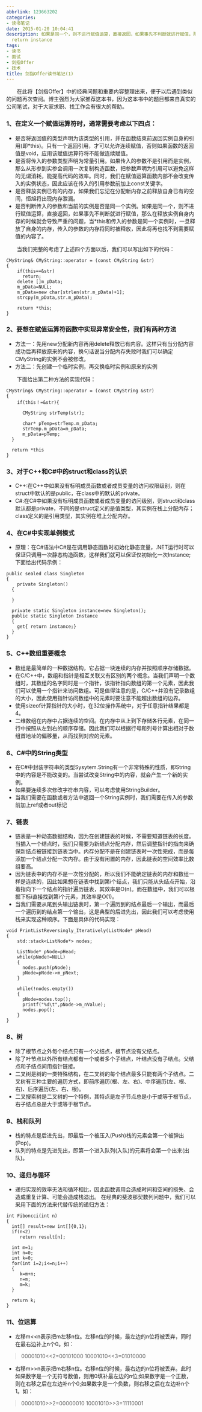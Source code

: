 ```yaml
---
abbrlink: 123663202
categories:
- 读书笔记
date: 2015-01-20 10:04:41
description: 如果是同一个，则不进行赋值运算，直接返回，如果事先不判断就进行赋值，那么在释放实例自身内存的时候就会导致严重的问题，当*this和传入的参数是同一个实例时，一旦释放了自身的内存，传入的参数的内存将同时被释放，因此将再也找不到需要赋值的内容了;*  因为链表中的内存不是一次性分配的，所以我们不能确定链表的内存和数组一样是连续的，因此如果想在链表中找到第i个结点，我们只能从头结点开始，沿着指向下一个结点的指针遍历链表，其效率是O(n);get{
  return instance
tags:
- 读书
- 面试
- 剑指Offer
- 技术
title: 剑指Offer读书笔记(1)
---
```


&emsp;&emsp;在此将【剑指Offer】中的经典问题和重要内容整理出来，便于以后遇到类似的问题再次查阅。博主强烈为大家推荐这本书，因为这本书中的题目都来自真实的公司笔试，对于大家求职、找工作会有很大的帮助。

<!--more-->

### 1、在定义一个赋值运算符时，通常需要考虑以下四点：
*  是否将返回值的类型声明为该类型的引用，并在函数结束前返回实例自身的引用(即*this)。只有一个返回引用，才可以允许连续赋值，否则如果函数的返回值是void，应用该赋值运算符将不能做连续赋值。
*  是否将传入的参数类型声明为常量引用。如果传入的参数不是引用而是实例，那么从形参到实参会调用一次复制构造函数，把参数声明为引用可以避免这样的无谓消耗，能提高代码的效率。同时，我们在赋值运算函数内部不会改变传入的实例状态，因此应该在传入的引用参数前加上const关键字。
*  是否释放实例已有的内存，如果我们忘记在分配新内存之前释放自身已有的空间，恒旭将出现内存泄漏。
*  是否判断传入的参数和当前的实例是否是同一个实例。如果是同一个，则不进行赋值运算，直接返回，如果事先不判断就进行赋值，那么在释放实例自身内存的时候就会导致严重的问题，当*this和传入的参数是同一个实例时，一旦释放了自身的内存，传入的参数的内存将同时被释放，因此将再也找不到需要赋值的内容了。

&emsp;&emsp;当我们完整的考虑了上述四个方面以后，我们可以写出如下的代码：
```
CMyString& CMyString::operator = (const CMyString &str)
{
	if(this==&str)
	  return;
	delete []m_pData;
	m_pData=NULL;
	m_pData=new char[strlen(str.m_pData)+1];
	strcpy(m_pData,str.m_pData);

	return *this;
}
```
### 2、要想在赋值运算符函数中实现异常安全性，我们有两种方法
*  方法一：先用new分配新内容再用delete释放已有内容。这样只有当分配内容成功后再释放原来的内容，换句话说当分配内存失败时我们可以确定CMyString的实例不会被修改。
*  方法二：先创建一个临时实例，再交换临时实例和原来的实例

&emsp;&emsp;下面给出第二种方法的实现代码：
```
CMyString& CMyString::operator = (const CMyString &str)
{
	if(this！=&str){

	  CMyString strTemp(str);

	  char* pTemp=strTemp.m_pData;
	  strTemp.m_pData=m_pData;
	  m_pData=pTemp;
  }

  return *this
}
```

### 3、对于C++和C#中的struct和class的认识
*  C++:在C++中如果没有标明成员函数或者成员变量的访问权限级别，则在struct中默认的是public，在class中的默认的private。
*  C#:在C#中如果没有标明成员函数或者成员变量的访问级别，则struct和class默认都是private，不同的是struct定义的是值类型，其实例在栈上分配内存；class定义的是引用类型，其实例在堆上分配内存。

### 4、在C#中实现单例模式
*  原理：在C#语法中C#是在调用静态函数时初始化静态变量，.NET运行时可以保证只调用一次静态构造函数，这样我们就可以保证仅初始化一次Instance;
下面给出代码示例：
```
public sealed class Singleton
{
	private Singleton()
  {

  }

  private static Singleton instance=new Singleton();
  public static Singleton Instance
  {
    get{ return instance;}
  }
}
```

### 5、C++数组重要概念
*  数组是最简单的一种数据结构，它占据一块连续的内存并按照顺序存储数据。
*  在C/C++中，数组和指针是相互关联又有区别的两个概念。当我们声明一个数组时，其数组的名字同时是一个指针，该指针指向数组的第一个元素，因此我们可以使用一个指针来访问数组。可是值得注意的是，C/C++并没有记录数组的大小，因此使用指针访问数组中的元素时要注意不能超出数组的边界。
*  使用sizeof计算指针的大小时，在32位操作系统中，对于任意指针结果都是4。
*  二维数组在内存中占据连续的空间。在内存中从上到下存储各行元素，在同一行中按照从左到右的顺序存储。因此我们可以根据行号和列号计算出相对于数组首地址的偏移量，从而找到对应的元素。

### 6、C#中的String类型
*  在C#中封装字符串的类型Sysytem.String有一个非常特殊的性质，即String中的内容是不能改变的。当尝试改变String中的内容，就会产生一个新的实例。
*  如果要连续多次修改字符串内容，可以考虑使用StringBuilder。
*  当我们需要在函数或者方法中返回一个String实例时，我们需要在传入的参数前加上ref或者out标记

### 7、链表
*  链表是一种动态数据结构，因为在创建链表的时候，不需要知道链表的长度。当插入一个结点时，我们只需要为新结点分配内存，然后调整指针的指向来确保新结点被链接到链表当中。内存分配不是在创建链表时一次性完成，而是每添加一个结点分配一次内存。由于没有闲置的内存，因此链表的空间效率比数组要高。
*  因为链表中的内存不是一次性分配的，所以我们不能确定链表的内存和数组一样是连续的，因此如果想在链表中找到第i个结点，我们只能从头结点开始，沿着指向下一个结点的指针遍历链表，其效率是O(n)。而在数组中，我们可以根据下标i直接找到第i个元素，其效率是O(1)。
*  当我们需要从尾到头输出链表时，第一个遍历到的结点最后一个输出，而最后一个遍历到的结点第一个输出，这是典型的后进先出，因此我们可以考虑使用栈来实现这种顺序。下面是具体的代码实现：
```
void PrintListReversingly_Iteratively(ListNode* pHead)
{
	std::stack<ListNode*> nodes;

	ListNode* pNode=pHead;
	while(pNode!=NULL)
	{
      nodes.push(pNode);
      pNode=pNode->m_pNext;
    }

    while(!nodes.empty())
    {
      pNode=nodes.top();
      printf("%d\t",pNode->m_nValue);
      nodes.pop();
    }
}
```

### 8、树
*  除了根节点之外每个结点只有一个父结点，根节点没有父结点。
*  除了叶节点以外所有结点都有一个或者多个子结点，叶结点没有子结点。父结点和子结点间用指针链接。
*  二叉树是树的一类特殊结构，在二叉树的每个结点最多只能有两个子结点。二叉树有三种主要的遍历方式，即前序遍历(根、左、右)、中序遍历(左、根、右)、后序遍历(左、右、根)。
*  二叉搜索树是二叉树的一个特例，其特点是左子节点总是小于或等于根节点，右子结点总是大于或等于根节点。

### 9、栈和队列
*  栈的特点是后进先出，即最后一个被压入(Push)栈的元素会第一个被弹出(Pop)。
*  队列的特点是先进先出，即第一个进入队列(入队)的元素将会第一个出来(出队)。

### 10、递归与循环
*  递归实现的效率无法和循环相比，因此函数调用会造成时间和空间的损失、会造成重复计算、可能会造成栈溢出。
在经典的斐波那契数列问题中，我们可以采用下面的方法来代替传统的递归方法：
```
int Fiboncci(int n)
{
  int[] result=new int[]{0,1};
  if(n<2)
     return result[n];

  int m=1;
  int n=0;
  int k=0;
  for(int i=2;i<=n;i++)
  {
     k=m+n;
     n=m;
     m=k;
  }

  return k;
}
```

### 11、位运算
*  左移m<<n表示把m左移n位。左移n位的时候，最左边的n位将被丢弃，同时在最右边补上n个0。如：
>  00001010<<2=00101000
>  10001010<<3=01010000
*  右移m>>n表示把m右移n位。右移n位的时候，最右边的n位将被丢弃。此时如果数字是一个无符号数值，则用0填补最左边的n位;如果数字是一个正数，则在右移之后在左边补n个0;如果数字是一个负数，则右移之后在左边补n个1。如：
>  00001010>>2=00000010
>  10001010>>3=11110001